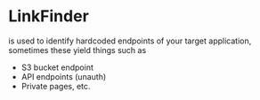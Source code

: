 # LinkFinder
is used to identify hardcoded endpoints of your target application, sometimes these yield things such as

- S3 bucket endpoint
- API endpoints (unauth)
- Private pages, etc.
